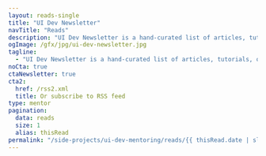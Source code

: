 ```yaml
---
layout: reads-single
title: "UI Dev Newsletter"
navTitle: "Reads"
description: "UI Dev Newsletter is a hand-curated list of articles, tutorials, opinions, and tools related to User Interface development delivered to your inbox bi-weekly."
ogImage: /gfx/jpg/ui-dev-newsletter.jpg
tagline:
  - "UI Dev Newsletter is a hand-curated list of articles, tutorials, opinions, and tools related to User Interface development delivered to your inbox every two weeks."
noCta: true
ctaNewsletter: true
cta2:
  href: /rss2.xml
  title: Or subscribe to RSS feed
type: mentor
pagination:
  data: reads
  size: 1
  alias: thisRead
permalink: "/side-projects/ui-dev-mentoring/reads/{{ thisRead.date | slug }}/"
---
```

